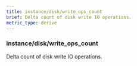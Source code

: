 ```yaml
---
title: instance/disk/write_ops_count
brief: Delta count of disk write IO operations.
metric_type: derive
---
```

### instance/disk/write_ops_count

Delta count of disk write IO operations.